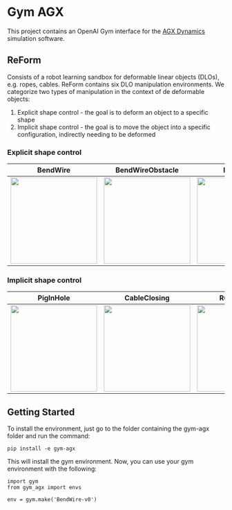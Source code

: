 # Gym AGX

This project contains an OpenAI Gym interface for the [AGX Dynamics](https://www.algoryx.se/agx-dynamics/?utm_term=agx%20dynamics&utm_campaign=AGX&utm_source=adwords&utm_medium=ppc&hsa_acc=3676762440&hsa_cam=10062947755&hsa_grp=102831328442&hsa_ad=435384703433&hsa_src=g&hsa_tgt=kwd-906704179615&hsa_kw=agx%20dynamics&hsa_mt=b&hsa_net=adwords&hsa_ver=3&gclid=Cj0KCQjwlvT8BRDeARIsAACRFiXDJcSOP7NdKyqL4_VEyteCktN5P2D58gd0qkDZFetd2rrbhlN1gcIaAuO4EALw_wcB) simulation software.

## ReForm

Consists of a robot learning sandbox for deformable linear objects (DLOs), e.g. ropes, cables. ReForm contains six DLO manipulation environments. We categorize two types of manipulation in the context of de deformable objects:

1) Explicit shape control - the goal is to deform an object to a specific shape
2) Implicit shape control - the goal is to move the object into a specific configuration, indirectly needing to be deformed

### Explicit shape control

BendWire                   |  BendWireObstacle         |  PushRope
:-------------------------:|:-------------------------:|:-------------------------:
<img src="https://drive.google.com/uc?export=view&id=1oa98fspwVYnNulq5SEgSYkrrTLXTz-_Y" width="200"> | <img src="https://drive.google.com/uc?export=view&id=16qEuWRvFr9B5u46lRJM77_tCy22VEoNz" width="200"> | <img src="https://drive.google.com/uc?export=view&id=1IuuDTLa-7hNP373yuFJfEfU3hZt9dG5Q" width="200">

### Implicit shape control


PigInHole                   |  CableClosing         |  RubberBand
:-------------------------:|:-------------------------:|:-------------------------:
<img src="https://drive.google.com/uc?export=view&id=1OT4GVt3xCTo2mkpzOVuaASToH36y2Jde" width="200"> | <img src="https://drive.google.com/uc?export=view&id=1XtOxhQP2ZN2vWk43UJ7Op4g_d-gkBfw4" width="200"> | <img src="https://drive.google.com/uc?export=view&id=1halbLByFBRG6yQ0wG-icG46lCcOL3Pw4" width="200">

## Getting Started

To install the environment, just go to the folder containing the gym-agx folder and run the command:

```
pip install -e gym-agx
```

This will install the gym environment. Now, you can use your gym environment with the following:

```
import gym
from gym_agx import envs

env = gym.make('BendWire-v0')
```
